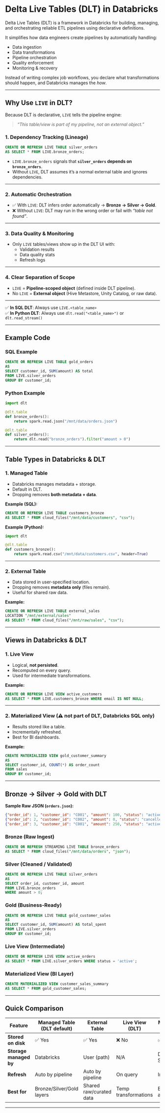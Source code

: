 # Delta Live Tables (DLT) in Databricks

Delta Live Tables (DLT) is a framework in Databricks for building, managing, and orchestrating reliable ETL pipelines using declarative definitions.  

It simplifies how data engineers create pipelines by automatically handling:

- Data ingestion  
- Data transformations  
- Pipeline orchestration  
- Quality enforcement  
- Monitoring & recovery  

Instead of writing complex job workflows, you declare what transformations should happen, and Databricks manages the *how*.

---

## Why Use `LIVE` in DLT?

Because DLT is declarative, `LIVE` tells the pipeline engine:

> *“This table/view is part of my pipeline, not an external object.”*

### 1. Dependency Tracking (Lineage)
```sql
CREATE OR REFRESH LIVE TABLE silver_orders
AS SELECT * FROM LIVE.bronze_orders;
```
- `LIVE.bronze_orders` signals that **`silver_orders` depends on `bronze_orders`**.  
- Without `LIVE`, DLT assumes it’s a normal external table and ignores dependencies.

---

### 2. Automatic Orchestration
- ✅ With `LIVE`: DLT infers order automatically → **Bronze → Silver → Gold**.  
- ❌ Without `LIVE`: DLT may run in the wrong order or fail with *“table not found”*.

---

### 3. Data Quality & Monitoring
- Only `LIVE` tables/views show up in the DLT UI with:
  - Validation results  
  - Data quality stats  
  - Refresh logs  

---

### 4. Clear Separation of Scope
- `LIVE` = **Pipeline-scoped object** (defined inside DLT pipeline).  
- No `LIVE` = **External object** (Hive Metastore, Unity Catalog, or raw data).  

---

✅ **In SQL DLT**: Always use `LIVE.<table_name>`  
✅ **In Python DLT**: Always use `dlt.read("<table_name>")` or `dlt.read_stream()`  

---

## Example Code

### SQL Example
```sql
CREATE OR REFRESH LIVE TABLE gold_orders
AS
SELECT customer_id, SUM(amount) AS total
FROM LIVE.silver_orders
GROUP BY customer_id;
```

### Python Example
```python
import dlt

@dlt.table
def bronze_orders():
    return spark.read.json("/mnt/data/orders.json")

@dlt.table
def silver_orders():
    return dlt.read("bronze_orders").filter("amount > 0")
```

---

## Table Types in Databricks & DLT

### 1. Managed Table
- Databricks manages metadata + storage.  
- Default in DLT.  
- Dropping removes **both metadata + data**.  

**Example (SQL):**
```sql
CREATE OR REFRESH LIVE TABLE customers_bronze
AS SELECT * FROM cloud_files("/mnt/data/customers", "csv");
```

**Example (Python):**
```python
import dlt

@dlt.table
def customers_bronze():
    return spark.read.csv("/mnt/data/customers.csv", header=True)
```

---

### 2. External Table
- Data stored in user-specified location.  
- Dropping removes **metadata only** (files remain).  
- Useful for shared raw data.  

**Example:**
```sql
CREATE OR REFRESH LIVE TABLE external_sales
LOCATION "/mnt/external/sales"
AS SELECT * FROM cloud_files("/mnt/raw/sales", "csv");
```

---

## Views in Databricks & DLT

### 1. Live View
- Logical, **not persisted**.  
- Recomputed on every query.  
- Used for intermediate transformations.  

**Example:**
```sql
CREATE OR REFRESH LIVE VIEW active_customers
AS SELECT * FROM LIVE.customers_bronze WHERE email IS NOT NULL;
```

---

### 2. Materialized View (⚠ not part of DLT, Databricks SQL only)
- Results stored like a table.  
- Incrementally refreshed.  
- Best for BI dashboards.  

**Example:**
```sql
CREATE MATERIALIZED VIEW gold_customer_summary
AS
SELECT customer_id, COUNT(*) AS order_count
FROM sales
GROUP BY customer_id;
```

---

## Bronze → Silver → Gold with DLT

**Sample Raw JSON (`orders.json`):**
```json
{"order_id": 1, "customer_id": "C001", "amount": 100, "status": "active"}
{"order_id": 2, "customer_id": "C002", "amount": 0, "status": "cancelled"}
{"order_id": 3, "customer_id": "C001", "amount": 250, "status": "active"}
```

### Bronze (Raw Ingest)
```sql
CREATE OR REFRESH STREAMING LIVE TABLE bronze_orders
AS SELECT * FROM cloud_files("/mnt/data/orders", "json");
```

### Silver (Cleaned / Validated)
```sql
CREATE OR REFRESH LIVE TABLE silver_orders
AS
SELECT order_id, customer_id, amount
FROM LIVE.bronze_orders
WHERE amount > 0;
```

### Gold (Business-Ready)
```sql
CREATE OR REFRESH LIVE TABLE gold_customer_sales
AS
SELECT customer_id, SUM(amount) AS total_spent
FROM LIVE.silver_orders
GROUP BY customer_id;
```

### Live View (Intermediate)
```sql
CREATE OR REFRESH LIVE VIEW active_orders
AS SELECT * FROM LIVE.silver_orders WHERE status = 'active';
```

### Materialized View (BI Layer)
```sql
CREATE MATERIALIZED VIEW customer_sales_summary
AS SELECT * FROM gold_customer_sales;
```

---

## Quick Comparison

| Feature                | Managed Table (DLT default) | External Table            | Live View (DLT)      | Materialized View           |
| ---------------------- | --------------------------- | ------------------------- | -------------------- | --------------------------- |
| **Stored on disk**     | ✅ Yes                       | ✅ Yes                     | ❌ No                 | ✅ Yes                       |
| **Storage managed by** | Databricks                  | User (path)               | N/A                  | Databricks SQL engine       |
| **Refresh**            | Auto by pipeline            | Auto by pipeline          | On query             | Incremental                 |
| **Best for**           | Bronze/Silver/Gold layers   | Shared raw/curated data   | Temp transformations | BI aggregations             |

---
